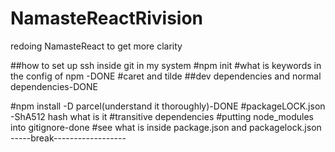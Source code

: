 # NamasteReactRivision

redoing NamasteReact to get more clarity

##how to set up ssh inside git in my system
#npm init
#what is keywords in the config of npm -DONE
#caret and tilde
##dev dependencies and normal dependencies-DONE

#npm install -D parcel(understand it thoroughly)-DONE
#packageLOCK.json -ShA512 hash what is it
#transitive dependencies
#putting node_modules into gitignore-done
#see what is inside package.json and packagelock.json
-----break------------------

#
